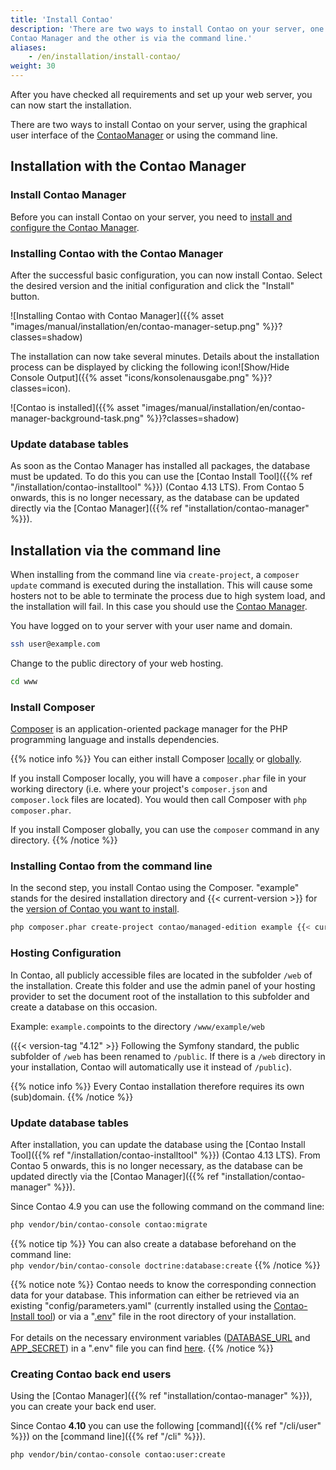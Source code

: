 ```yaml
---
title: 'Install Contao'
description: 'There are two ways to install Contao on your server, one is via the graphical user interface of the 
Contao Manager and the other is via the command line.'
aliases:
    - /en/installation/install-contao/
weight: 30
---
```


After you have checked all requirements and set up your web server, you can now start the installation.

There are two ways to install Contao on your server, using the graphical user interface of the 
[ContaoManager](#installation-with-the-contao-manager) or using the command line.


## Installation with the Contao Manager


### Install Contao Manager

Before you can install Contao on your server, you need to 
[install and configure the Contao Manager](../../installation/contao-manager/#install-contao-manager).


### Installing Contao with the Contao Manager

After the successful basic configuration, you can now install Contao. Select the desired version and the initial 
configuration and click the "Install" button.

![Installing Contao with Contao Manager]({{% asset "images/manual/installation/en/contao-manager-setup.png" %}}?classes=shadow)

The installation can now take several minutes. Details about the installation process can be displayed by clicking the 
following icon![Show/Hide Console Output]({{% asset "icons/konsolenausgabe.png" %}}?classes=icon).

![Contao is installed]({{% asset "images/manual/installation/en/contao-manager-background-task.png" %}}?classes=shadow)


### Update database tables

As soon as the Contao Manager has installed all packages, the database must be updated. To do this you can 
use the [Contao Install Tool]({{% ref "/installation/contao-installtool" %}}) (Contao 4.13 LTS). From Contao 5 onwards, this is no longer 
necessary, as the database can be updated directly via the [Contao Manager]({{% ref "installation/contao-manager" %}}).


## Installation via the command line

When installing from the command line via `create-project`, a `composer update` command is executed during the 
installation. This will cause some hosters not to be able to terminate the process due to high system load, and the 
installation will fail. In this case you should use the [Contao Manager](#installing-contao-with-the-contao-manager).

You have logged on to your server with your user name and domain.

```bash
ssh user@example.com
```

Change to the public directory of your web hosting.

```bash
cd www
```

### Install Composer

[Composer](https://en.wikipedia.org/wiki/Composer_(software)) is an application-oriented package manager for the 
PHP programming language and installs dependencies.

{{% notice info %}}
You can either install Composer [locally](https://getcomposer.org/doc/00-intro.md#locally) 
or [globally](https://getcomposer.org/doc/00-intro.md#globally). 
 
If you install Composer locally, you will have a `composer.phar` file in your working directory (i.e. where your project's
`composer.json` and `composer.lock` files are located). You would then call Composer with `php composer.phar`.
 
If you install Composer globally, you can use the `composer` command in any directory. 
{{% /notice %}}



### Installing Contao from the command line

In the second step, you install Contao using the Composer. "example" stands for the desired installation directory and 
{{< current-version >}} for the [version of Contao you want to install](https://to.contao.org/release-plan).

```bash
php composer.phar create-project contao/managed-edition example {{< current-version >}}
```


### Hosting Configuration

In Contao, all publicly accessible files are located in the subfolder `/web` of the installation. Create this folder and 
use the admin panel of your hosting provider to set the document root of the installation to this subfolder and create 
a database on this occasion.

Example: `example.com`points to the directory `/www/example/web`

({{< version-tag "4.12" >}} Following the Symfony standard, the public subfolder of `/web` has been renamed to
`/public`. If there is a `/web` directory in your installation, Contao will automatically use it instead of `/public`).

{{% notice info %}}
Every Contao installation therefore requires its own (sub)domain.
{{% /notice %}}


### Update database tables
After installation, you can update the database using the [Contao Install Tool]({{% ref "/installation/contao-installtool" %}}) 
(Contao 4.13 LTS). From Contao 5 onwards, this is no longer necessary, as the database can be updated directly via the 
[Contao Manager]({{% ref "installation/contao-manager" %}}).

Since Contao 4.9 you can use the following command on the command line:

```bash
php vendor/bin/contao-console contao:migrate
``` 

{{% notice tip %}}
You can also create a database beforehand on the command line:<br>
`php vendor/bin/contao-console doctrine:database:create`
{{% /notice %}}

{{% notice note %}}
Contao needs to know the corresponding connection data for your database. This information can either be retrieved via 
an existing "config/parameters.yaml" (currently installed using the [Contao-Install tool](/en/installation/contao-installtool/)) 
or via a "[.env](https://docs.contao.org/dev/getting-started/starting-development/#application-configuration)" file 
in the root directory of your installation.<br><br> 
For details on the necessary environment variables ([DATABASE_URL](https://docs.contao.org/dev/reference/config/#database-url) 
and [APP_SECRET](https://docs.contao.org/dev/reference/config/#app-secret)) in a ".env" file you can find 
[here](https://docs.contao.org/dev/getting-started/starting-development/#application-configuration).
{{% /notice %}}


### Creating Contao back end users

Using the [Contao Manager]({{% ref "installation/contao-manager" %}}), you can create your back end user.

Since Contao **4.10** you can use the following [command]({{% ref "/cli/user" %}}) on the [command line]({{% ref "/cli" %}}).


```bash
php vendor/bin/contao-console contao:user:create
``` 



